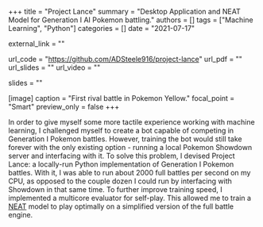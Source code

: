 +++
title = "Project Lance"
summary = "Desktop Application and NEAT Model for Generation I AI Pokemon battling."
authors = []
tags = ["Machine Learning", "Python"]
categories = []
date = "2021-07-17"

external_link = ""

url_code = "https://github.com/ADSteele916/project-lance"
url_pdf = ""
url_slides = ""
url_video = ""

slides = ""

[image]
  caption = "First rival battle in Pokemon Yellow."
  focal_point = "Smart"
  preview_only = false
+++

In order to give myself some more tactile experience working with machine learning, I challenged myself to create a bot capable of competing in Generation I Pokemon battles. However, training the bot would still take forever with the only existing option - running a local Pokemon Showdown server and interfacing with it. To solve this problem, I devised Project Lance: a locally-run Python implementation of Generation I Pokemon battles. With it, I was able to run about 2000 full battles per second on my CPU, as opposed to the couple dozen I could run by interfacing with Showdown in that same time. To further improve training speed, I implemented a multicore evaluator for self-play. This allowed me to train a [NEAT](https://en.wikipedia.org/wiki/Neuroevolution_of_augmenting_topologies) model to play optimally on a simplified version of the full battle engine.
